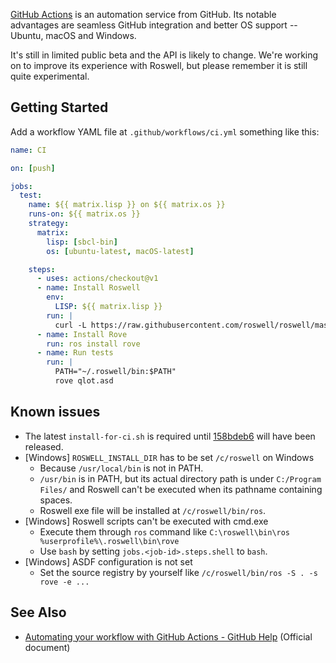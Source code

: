 [GitHub Actions](https://github.com/features/actions) is an automation service from GitHub. Its notable advantages are seamless GitHub integration and better OS support -- Ubuntu, macOS and Windows.

It's still in limited public beta and the API is likely to change. We're working on to improve its experience with Roswell, but please remember it is still quite experimental.

## Getting Started

Add a workflow YAML file at `.github/workflows/ci.yml` something like this:

```yaml
name: CI

on: [push]

jobs:
  test:
    name: ${{ matrix.lisp }} on ${{ matrix.os }}
    runs-on: ${{ matrix.os }}
    strategy:
      matrix:
        lisp: [sbcl-bin]
        os: [ubuntu-latest, macOS-latest]

    steps:
      - uses: actions/checkout@v1
      - name: Install Roswell
        env:
          LISP: ${{ matrix.lisp }}
        run: |
          curl -L https://raw.githubusercontent.com/roswell/roswell/master/scripts/install-for-ci.sh | sh
      - name: Install Rove
        run: ros install rove
      - name: Run tests
        run: |
          PATH="~/.roswell/bin:$PATH"
          rove qlot.asd
```

## Known issues

* The latest `install-for-ci.sh` is required until [158bdeb6](https://github.com/roswell/roswell/commit/158bdeb63e0238b80a8e2cad7e9fd33011b732f3) will have been released.
* \[Windows\] `ROSWELL_INSTALL_DIR` has to be set `/c/roswell` on Windows
  * Because `/usr/local/bin` is not in PATH.
  * `/usr/bin` is in PATH, but its actual directory path is under `C:/Program Files/` and Roswell can't be executed when its pathname containing spaces.
  * Roswell exe file will be installed at `/c/roswell/bin/ros`.
* \[Windows\] Roswell scripts can't be executed with cmd.exe
  * Execute them through `ros` command like `C:\roswell\bin\ros %userprofile%\.roswell\bin\rove`
  * Use `bash` by setting `jobs.<job-id>.steps.shell` to `bash`.
* \[Windows\] ASDF configuration is not set
  * Set the source registry by yourself like `/c/roswell/bin/ros -S . -s rove -e ...`

## See Also

* [Automating your workflow with GitHub Actions - GitHub Help](https://help.github.com/en/categories/automating-your-workflow-with-github-actions) (Official document)